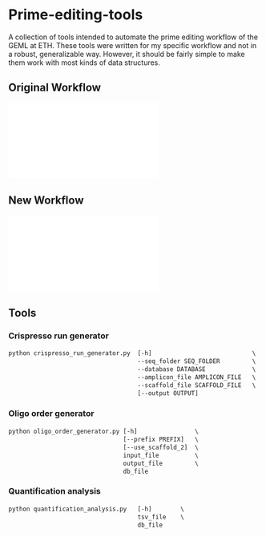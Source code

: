 # Prime-editing-tools
A collection of tools intended to automate the prime editing workflow of the GEML at ETH. These tools were written for my specific workflow and not in a robust, generalizable way. However, it should be fairly simple to make them work with most kinds of data structures.
## Original Workflow
![Original Workflow](figures/original_workflow.drawio.pdf)
## New Workflow
![New Workflow](figures/new_workflow.drawio.pdf)
## Tools
### Crispresso run generator
```
python crispresso_run_generator.py  [-h]                            \
                                    --seq_folder SEQ_FOLDER         \
                                    --database DATABASE             \
                                    --amplicon_file AMPLICON_FILE   \
                                    --scaffold_file SCAFFOLD_FILE   \
                                    [--output OUTPUT]
```
### Oligo order generator
```
python oligo_order_generator.py [-h]                \
                                [--prefix PREFIX]   \
                                [--use_scaffold_2]  \
                                input_file          \
                                output_file         \
                                db_file
```
### Quantification analysis
```
python quantification_analysis.py   [-h]        \
                                    tsv_file    \
                                    db_file
```
